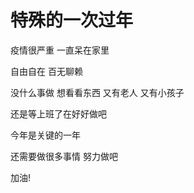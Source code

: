 # 特殊的一次过年

疫情很严重 一直呆在家里

自由自在 百无聊赖

没什么事做 想看看东西 又有老人 又有小孩子 

还是等上班了在好好做吧

今年是关键的一年

还需要做很多事情 努力做吧 

加油!
